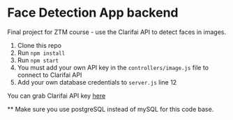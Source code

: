 # Face Detection App backend

Final project for ZTM course - use the Clarifai API to detect faces in images.

1. Clone this repo
2. Run `npm install`
3. Run `npm start`
4. You must add your own API key in the `controllers/image.js` file to connect to Clarifai API
5. Add your own database credentials to `server.js` line 12

You can grab Clarifai API key [here](https://www.clarifai.com/)

\*\* Make sure you use postgreSQL instead of mySQL for this code base.
